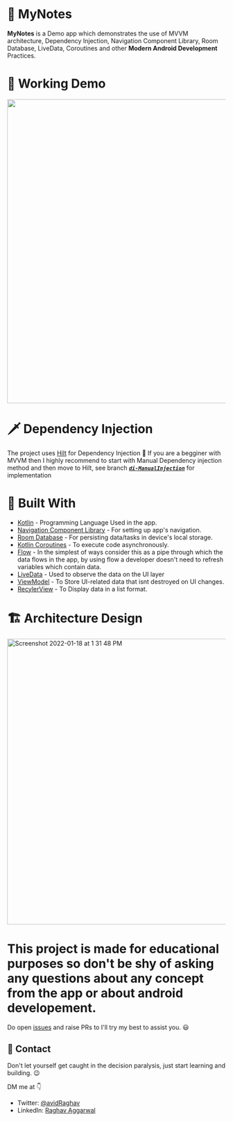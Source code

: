 # :pencil: MyNotes
**MyNotes** is a Demo app which demonstrates the use of MVVM architecture, Dependency Injection, Navigation Component Library, Room Database, LiveData, Coroutines and other **Modern Android Development** Practices. 

# :movie_camera: Working Demo
<img src="https://user-images.githubusercontent.com/49483235/155854353-e6d00544-5e70-4d78-8d1b-9623299b68f2.gif" width="600" height="700">

# 🗡️ Dependency Injection
The project uses [Hilt](https://developer.android.com/training/dependency-injection/hilt-android) for Dependency Injection :syringe: If you are a begginer with
MVVM then I highly recommend to start with Manual Dependency injection method and then move to Hilt, see branch [***`di-ManualInjection`***](https://github.com/avidraghav/MyNotes/tree/di-ManualInjection) for implementation

# :wrench: Built With
- [Kotlin](https://kotlinlang.org/) - Programming Language Used in the app.
- [Navigation Component Library](https://developer.android.com/guide/navigation) - For setting up app's navigation.
- [Room Database](https://developer.android.com/training/data-storage/room) - For persisting data/tasks in device's local storage.
- [Kotlin Coroutines](https://kotlinlang.org/docs/coroutines-overview.html) - To execute code asynchronously.
- [Flow](https://kotlinlang.org/docs/reference/coroutines/flow.html) - In the simplest of ways consider this as a pipe through which the data flows in the app, by using flow
   a developer doesn't need to refresh variables which contain data.  
- [LiveData](https://developer.android.com/topic/libraries/architecture/livedata) - Used to observe the data on the UI layer
- [ViewModel](https://developer.android.com/topic/libraries/architecture/viewmodel) - To Store UI-related data that isnt destroyed on UI changes.
- [RecylerView](https://developer.android.com/guide/topics/ui/layout/recyclerview) - To Display data in a list format.

# 🏗️ Architecture Design


<img width="658" alt="Screenshot 2022-01-18 at 1 31 48 PM" src="https://user-images.githubusercontent.com/49483235/149895306-79dd64bb-7629-42f3-97dd-1796f4a65b40.png">

# This project is made for educational purposes so don't be shy of asking any questions about any concept from the app or about android developement. 
Do open <a href ="https://github.com/avidraghav/MVVM-TodoApp/issues" target="_blank">issues</a>
  and raise PRs to I'll try my best to assist you. :smiley:

## 📩 Contact

Don't let yourself get caught in the decision paralysis, just start learning and building. 😉

DM me at 👇

* Twitter: <a href="https://twitter.com/avidRaghav" target="_blank">@avidRaghav</a>
* LinkedIn: <a href="https://www.linkedin.com/in/avidraghav/">Raghav Aggarwal</a>
